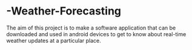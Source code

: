 # -Weather-Forecasting
The aim of this project is to make a software application that can be downloaded and used in android devices to get to know about real-time weather updates at a particular             place.
